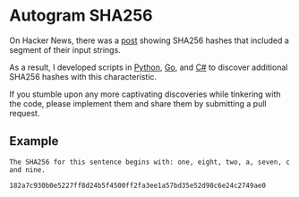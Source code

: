 # Autogram SHA256

On Hacker News, there was a [post](https://news.ycombinator.com/item?id=19003644) showing SHA256 hashes that included a segment of their input strings.

As a result, I developed scripts in [Python](https://github.com/x0axz/Autogram-SHA256/tree/main/Python), [Go](https://github.com/x0axz/Autogram-SHA256/blob/main/Go/autogram-sha256.go), and [C#](https://github.com/x0axz/Autogram-SHA256/blob/main/C%23/autogram-sha256.cs) to discover additional SHA256 hashes with this characteristic.

If you stumble upon any more captivating discoveries while tinkering with the code, please implement them and share them by submitting a pull request.

## Example

```
The SHA256 for this sentence begins with: one, eight, two, a, seven, c and nine.

182a7c930b0e5227ff8d24b5f4500ff2fa3ee1a57bd35e52d98c6e24c2749ae0
```
